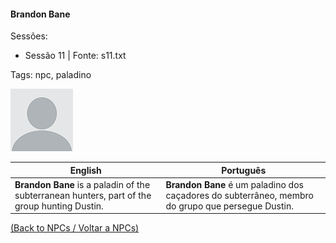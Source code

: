 
#### Brandon Bane

Sessões:  
- Sessão 11 | Fonte: s11.txt

Tags: npc, paladino

![Brandon Bane](docs/dm/npc/blank.png)

| English | Português |
|---------|-----------|
| **Brandon Bane** is a paladin of the subterranean hunters, part of the group hunting Dustin. | **Brandon Bane** é um paladino dos caçadores do subterrâneo, membro do grupo que persegue Dustin. |

[(Back to NPCs / Voltar a NPCs)](npcs_list.md)



















